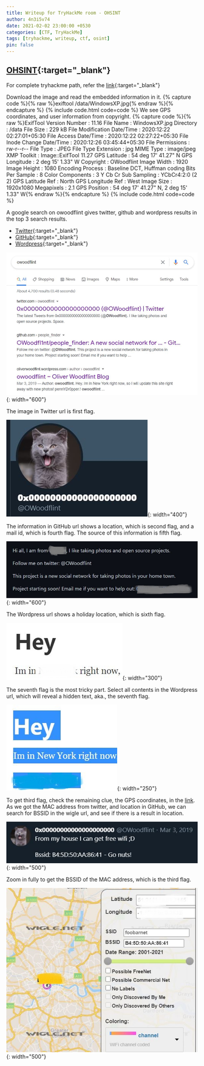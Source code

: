 ```yaml
---
title: Writeup for TryHackMe room - OHSINT
author: 4n3i5v74
date: 2021-02-02 23:00:00 +0530
categories: [CTF, TryHackMe]
tags: [tryhackme, writeup, ctf, osint]
pin: false
---
```



<div class="flex-container">
  <script src="https://tryhackme.com/badge/34685"></script>
</div>


## [OHSINT](https://tryhackme.com/room/ohsint){:target="_blank"}

For complete tryhackme path, refer the [link](https://4n3i5v74.github.io/posts/getting-started-with-cybersecurity-tryhackme/){:target="_blank"}


Download the image and read the embedded information in it.
{% capture code %}{% raw %}exiftool /data/WindowsXP.jpg{% endraw %}{% endcapture %} {% include code.html code=code %}
We see GPS coordinates, and user information from copyright.
{% capture code %}{% raw %}ExifTool Version Number         : 11.16
File Name                       : WindowsXP.jpg
Directory                       : /data
File Size                       : 229 kB
File Modification Date/Time     : 2020:12:22 02:27:01+05:30
File Access Date/Time           : 2020:12:22 02:27:22+05:30
File Inode Change Date/Time     : 2020:12:26 03:45:44+05:30
File Permissions                : rw-r--r--
File Type                       : JPEG
File Type Extension             : jpg
MIME Type                       : image/jpeg
XMP Toolkit                     : Image::ExifTool 11.27
GPS Latitude                    : 54 deg 17' 41.27" N
GPS Longitude                   : 2 deg 15' 1.33" W
Copyright                       : OWoodflint
Image Width                     : 1920
Image Height                    : 1080
Encoding Process                : Baseline DCT, Huffman coding
Bits Per Sample                 : 8
Color Components                : 3
Y Cb Cr Sub Sampling            : YCbCr4:2:0 (2 2)
GPS Latitude Ref                : North
GPS Longitude Ref               : West
Image Size                      : 1920x1080
Megapixels                      : 2.1
GPS Position                    : 54 deg 17' 41.27" N, 2 deg 15' 1.33" W{% endraw %}{% endcapture %} {% include code.html code=code %}

A google search on owoodflint gives twitter, github and wordpress results in the top 3 search results.
- [Twitter](https://twitter.com/owoodflint?lang=en){:target="_blank"}
- [GitHub](https://github.com/OWoodfl1nt/people_finder){:target="_blank"}
- [Wordpress](https://oliverwoodflint.wordpress.com/author/owoodflint/){:target="_blank"}

![Google search result for OWoodflint!](/assets/img/tryhackme/ohsint/ohsint-1.JPG "Google search result for OWoodflint"){: width="600"}

The image in Twitter url is first flag.

![OWoodflint twitter image!](/assets/img/tryhackme/ohsint/ohsint-2.JPG "OWoodflint twitter image"){: width="400"}

The information in GitHub url shows a location, which is second flag, and a mail id, which is fourth flag. The source of this information is fifth flag.

![OWoodflint location mail source!](/assets/img/tryhackme/ohsint/ohsint-3.JPG "OWoodflint location mail source"){: width="600"}

The Wordpress url shows a holiday location, which is sixth flag.

![OWoodflint holiday location!](/assets/img/tryhackme/ohsint/ohsint-4.JPG "OWoodflint holiday location"){: width="300"}

The seventh flag is the most tricky part. Select all contents in the Wordpress url, which will reveal a hidden text, aka., the seventh flag.

![OWoodflint password!](/assets/img/tryhackme/ohsint/ohsint-5.JPG "OWoodflint password"){: width="250"}

To get third flag, check the remaining clue, the GPS coordinates, in the [link](https://wigle.net/).
As we got the MAC address from twitter, and location in GitHub, we can search for BSSID in the wigle url, and see if there is a result in location.

![OWoodflint BSSID location!](/assets/img/tryhackme/ohsint/ohsint-6.JPG "OWoodflint BSSID location"){: width="500"}

Zoom in fully to get the BSSID of the MAC address, which is the third flag.

![OWoodflint BSSID!](/assets/img/tryhackme/ohsint/ohsint-7.JPG "OWoodflint BSSID"){: width="500"}

